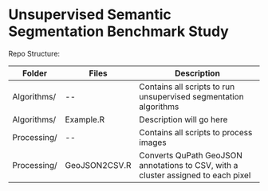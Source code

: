 # Unsupervised Semantic Segmentation Benchmark Study

Repo Structure: 

| Folder | Files | Description |
|--------|-------|-------------|
|Algorithms/ | -- | Contains all scripts to run unsupervised segmentation algorithms |
|Algorithms/ | Example.R | Description will go here |
|Processing/ | -- | Contains all scripts to process images |
|Processing/ | GeoJSON2CSV.R | Converts QuPath GeoJSON annotations to CSV, with a cluster assigned to each pixel | 
